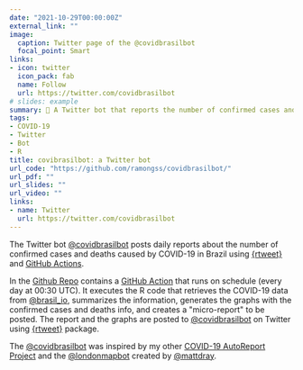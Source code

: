 ```yaml
---
date: "2021-10-29T00:00:00Z"
external_link: ""
image:
  caption: Twitter page of the @covidbrasilbot
  focal_point: Smart
links:
- icon: twitter
  icon_pack: fab
  name: Follow
  url: https://twitter.com/covidbrasilbot
# slides: example
summary: 🤖 A Twitter bot that reports the number of confirmed cases and deaths by #COVID19 in Brazil using {rtweet} and Github Actions.
tags:
- COVID-19
- Twitter
- Bot
- R
title: covibrasilbot: a Twitter bot
url_code: "https://github.com/ramongss/covidbrasilbot/"
url_pdf: ""
url_slides: ""
url_video: ""
links:
- name: Twitter
  url: https://twitter.com/covidbrasilbot
---
```

The Twitter bot [@covidbrasilbot](https://www.twitter.com/covidbrasilbot) posts daily reports about the number of confirmed cases and deaths caused by COVID-19 in Brazil using [{rtweet}](https://docs.ropensci.org/rtweet/) and [GitHub Actions](https://docs.github.com/en/actions).

In the [Github Repo](https://github.com/ramongss/covidbrasilbot/) contains a [GitHub Action](https://github.com/features/actions) that runs on schedule (every day at 00:30 UTC). It executes the R code that retrieves the COVID-19 data from [@brasil_io](https://twitter.com/brasil_io), summarizes the information, generates the graphs with the confirmed cases and deaths info, and creates a "micro-report" to be posted. The report and the graphs are posted to [@covidbrasilbot](https://www.twitter.com/covidbrasilbot) on Twitter using [{rtweet}](https://docs.ropensci.org/rtweet/) package.

The [@covidbrasilbot](https://www.twitter.com/covidbrasilbot) was inspired by my other [COVID-19 AutoReport Project](https://ramongss.github.io/project/covid19-autoreport/) and the [@londonmapbot](https://twitter.com/londonmapbot) created by [@mattdray](https://twitter.com/mattdray).
